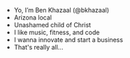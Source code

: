 - Yo, I’m Ben Khazaal (@bkhazaal)
- Arizona local
- Unashamed child of Christ
- I like music, fitness, and code
- I wanna innovate and start a business 
- That's really all...
